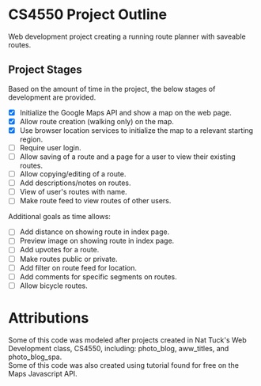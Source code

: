 # CS4550 Project Outline

Web development project creating a running route planner with saveable routes.

## Project Stages

Based on the amount of time in the project, the below stages of development are provided.

- [x] Initialize the Google Maps API and show a map on the web page.
- [X] Allow route creation (walking only) on the map.
- [x] Use browser location services to initialize the map to a relevant starting region.
- [ ] Require user login.
- [ ] Allow saving of a route and a page for a user to view their existing routes.
- [ ] Allow copying/editing of a route.
- [ ] Add descriptions/notes on routes.
- [ ] View of user's routes with name.
- [ ] Make route feed to view routes of other users.

Additional goals as time allows:

- [ ] Add distance on showing route in index page.
- [ ] Preview image on showing route in index page.
- [ ] Add upvotes for a route.
- [ ] Make routes public or private.
- [ ] Add filter on route feed for location.
- [ ] Add comments for specific segments on routes.
- [ ] Allow bicycle routes.

# Attributions

Some of this code was modeled after projects created in Nat Tuck's Web Development class, CS4550, including: photo_blog, aww_titles, and photo_blog_spa.  
Some of this code was also created using tutorial found for free on the Maps Javascript API.
